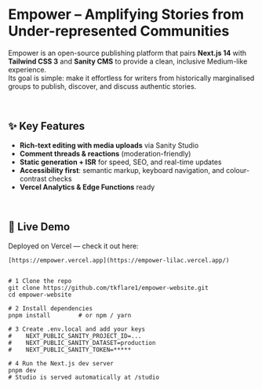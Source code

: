# Empower – Amplifying Stories from Under-represented Communities

Empower is an open-source publishing platform that pairs **Next.js 14** with **Tailwind CSS 3** and **Sanity CMS** to provide a clean, inclusive Medium-like experience.  
Its goal is simple: make it effortless for writers from historically marginalised groups to publish, discover, and discuss authentic stories.

&nbsp;

## ✨  Key Features
- **Rich-text editing with media uploads** via Sanity Studio
- **Comment threads & reactions** (moderation-friendly)
- **Static generation + ISR** for speed, SEO, and real-time updates
- **Accessibility first**: semantic markup, keyboard navigation, and colour-contrast checks
- **Vercel Analytics & Edge Functions** ready

&nbsp;

## 🚀  Live Demo
Deployed on Vercel — check it out here:

```text
[https://empower.vercel.app](https://empower-lilac.vercel.app/)


# 1 Clone the repo
git clone https://github.com/tkflare1/empower-website.git
cd empower-website

# 2 Install dependencies
pnpm install        # or npm / yarn

# 3 Create .env.local and add your keys
#    NEXT_PUBLIC_SANITY_PROJECT_ID=...
#    NEXT_PUBLIC_SANITY_DATASET=production
#    NEXT_PUBLIC_SANITY_TOKEN=*****

# 4 Run the Next.js dev server
pnpm dev
# Studio is served automatically at /studio
